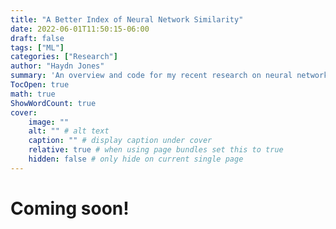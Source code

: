```yaml
---
title: "A Better Index of Neural Network Similarity"
date: 2022-06-01T11:50:15-06:00
draft: false
tags: ["ML"]
categories: ["Research"]
author: "Haydn Jones"
summary: 'An overview and code for my recent research on neural network similarity.'
TocOpen: true
math: true
ShowWordCount: true
cover:
    image: ""
    alt: "" # alt text
    caption: "" # display caption under cover
    relative: true # when using page bundles set this to true
    hidden: false # only hide on current single page
---
```


# Coming soon!